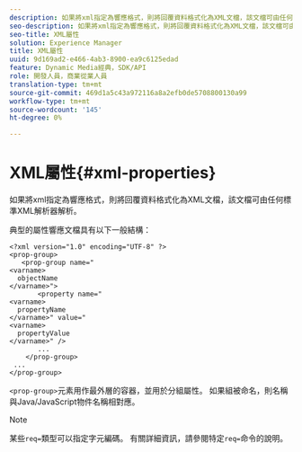 ```yaml
---
description: 如果將xml指定為響應格式，則將回覆資料格式化為XML文檔，該文檔可由任何標準XML解析器解析。
seo-description: 如果將xml指定為響應格式，則將回覆資料格式化為XML文檔，該文檔可由任何標準XML解析器解析。
seo-title: XML屬性
solution: Experience Manager
title: XML屬性
uuid: 9d169ad2-e466-4ab3-8900-ea9c6125edad
feature: Dynamic Media經典，SDK/API
role: 開發人員，商業從業人員
translation-type: tm+mt
source-git-commit: 469d1a5c43a972116a8a2efb0de5708800130a99
workflow-type: tm+mt
source-wordcount: '145'
ht-degree: 0%

---
```



# XML屬性{#xml-properties}

如果將xml指定為響應格式，則將回覆資料格式化為XML文檔，該文檔可由任何標準XML解析器解析。

典型的屬性響應文檔具有以下一般結構：

```
<?xml version="1.0" encoding="UTF-8" ?>
<prop-group>
   <prop-group name="
<varname>
  objectName
</varname>">
       <property name="
<varname>
  propertyName
</varname>" value="
<varname>
  propertyValue
</varname>" />
       ...
    </prop-group>
 ...
</prop-group>
```

`<prop-group>`元素用作最外層的容器，並用於分組屬性。 如果組被命名，則名稱與Java/JavaScript物件名稱相對應。

>[!NOTE]
>
>某些`req=`類型可以指定字元編碼。 有關詳細資訊，請參閱特定`req=`命令的說明。

